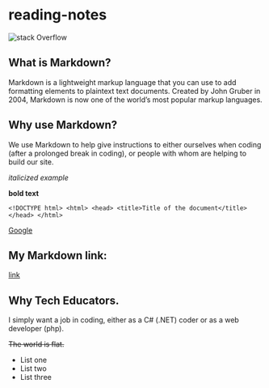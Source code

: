 # reading-notes

![stack Overflow]([http://lmsotfy.com/so.png](https://github.com/aaron1986/reading-notes/blob/main/cat-2083492_1280.jpg))

## What is Markdown?
Markdown is a lightweight markup language that you can use to add formatting elements to plaintext text documents. Created by John Gruber in 2004, Markdown is now one of the world’s most popular markup languages.

## Why use Markdown?
We use Markdown to help give instructions to either ourselves when coding (after a prolonged break in coding), or people with whom are helping to build our site. 

*italicized example*

**bold text**

`<!DOCTYPE html>
      <html>
      <head>
      <title>Title of the document</title>
      </head>
      </html>`

[Google](https://www.google.com)

## My Markdown link:
[link](link)

## Why Tech Educators.
I simply want a job in coding, either as a C# (.NET) coder or as a web developer (php). 

~~The world is flat.~~
- List one
- List two
- List three


